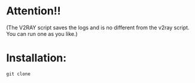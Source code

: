# Attention‼️
(The V2RAY script saves the logs and is no different from the v2ray script. You can run one as you like.)

# Installation:

```
git clone 
```

